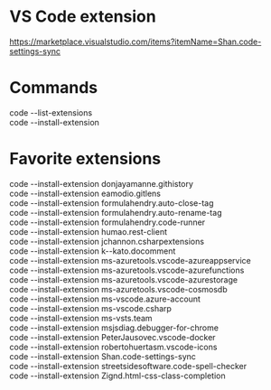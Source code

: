 # VS Code extension
https://marketplace.visualstudio.com/items?itemName=Shan.code-settings-sync

# Commands
code --list-extensions  
code --install-extension  

# Favorite extensions
code --install-extension donjayamanne.githistory  
code --install-extension eamodio.gitlens  
code --install-extension formulahendry.auto-close-tag  
code --install-extension formulahendry.auto-rename-tag  
code --install-extension formulahendry.code-runner  
code --install-extension humao.rest-client  
code --install-extension jchannon.csharpextensions  
code --install-extension k--kato.docomment  
code --install-extension ms-azuretools.vscode-azureappservice  
code --install-extension ms-azuretools.vscode-azurefunctions  
code --install-extension ms-azuretools.vscode-azurestorage  
code --install-extension ms-azuretools.vscode-cosmosdb  
code --install-extension ms-vscode.azure-account  
code --install-extension ms-vscode.csharp  
code --install-extension ms-vsts.team  
code --install-extension msjsdiag.debugger-for-chrome  
code --install-extension PeterJausovec.vscode-docker  
code --install-extension robertohuertasm.vscode-icons  
code --install-extension Shan.code-settings-sync  
code --install-extension streetsidesoftware.code-spell-checker  
code --install-extension Zignd.html-css-class-completion  

